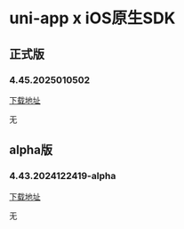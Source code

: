 # uni-app x iOS原生SDK

## 正式版

### 4.45.2025010502

[下载地址](https://web-ext-storage.dcloud.net.cn/uni-app-x/sdk/iOS/UniAppX-iOS%404.45.zip)

无


## alpha版

### 4.43.2024122419-alpha

[下载地址](https://web-ext-storage.dcloud.net.cn/uni-app-x/sdk/iOS/UniAppX-iOS%404.43.zip)

无



